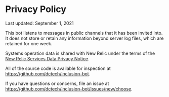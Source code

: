 # Privacy Policy

Last updated: September 1, 2021

This bot listens to messages in public channels that it has been invited into. It does not store or retain any information beyond server log files, which are retained for one week.

Systems operation data is shared with New Relic under the terms of the [New Relic Services Data Privacy Notice](https://newrelic.com/termsandconditions/services-notices).

All of the source code is available for inspection at https://github.com/dctech/inclusion-bot.

If you have questions or concerns, file an issue at https://github.com/dctech/inclusion-bot/issues/new/choose.
